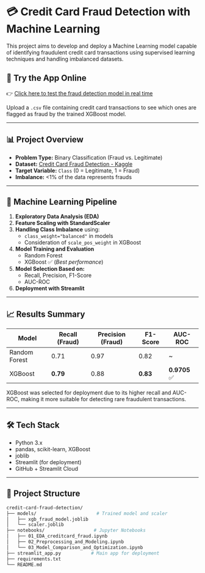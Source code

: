 # 💳 Credit Card Fraud Detection with Machine Learning

This project aims to develop and deploy a Machine Learning model capable of identifying fraudulent credit card transactions using supervised learning techniques and handling imbalanced datasets.

## 🚀 Try the App Online

👉 [Click here to test the fraud detection model in real time](https://detector-de-fraudes-victorbelle.streamlit.app/)

Upload a `.csv` file containing credit card transactions to see which ones are flagged as fraud by the trained XGBoost model.

---

## 📊 Project Overview

- **Problem Type:** Binary Classification (Fraud vs. Legitimate)
- **Dataset:** [Credit Card Fraud Detection - Kaggle](https://www.kaggle.com/datasets/mlg-ulb/creditcardfraud)
- **Target Variable:** `Class` (0 = Legitimate, 1 = Fraud)
- **Imbalance:** <1% of the data represents frauds

---

## 🧠 Machine Learning Pipeline

1. **Exploratory Data Analysis (EDA)**
2. **Feature Scaling with StandardScaler**
3. **Handling Class Imbalance** using:
   - `class_weight="balanced"` in models
   - Consideration of `scale_pos_weight` in XGBoost
4. **Model Training and Evaluation**
   - Random Forest
   - XGBoost ✅ (*Best performance*)
5. **Model Selection Based on:**
   - Recall, Precision, F1-Score
   - AUC-ROC
6. **Deployment with Streamlit**

---

## 📈 Results Summary

| Model         | Recall (Fraud) | Precision (Fraud) | F1-Score | AUC-ROC |
|---------------|----------------|-------------------|----------|---------|
| Random Forest | 0.71           | 0.97              | 0.82     | ~       |
| XGBoost       | **0.79**       | 0.88              | **0.83** | **0.9705** ✅ |

XGBoost was selected for deployment due to its higher recall and AUC-ROC, making it more suitable for detecting rare fraudulent transactions.

---

## 🛠️ Tech Stack

- Python 3.x
- pandas, scikit-learn, XGBoost
- joblib
- Streamlit (for deployment)
- GitHub + Streamlit Cloud

---

## 📁 Project Structure

```bash
credit-card-fraud-detection/
├── models/                      # Trained model and scaler
│   ├── xgb_fraud_model.joblib
│   └── scaler.joblib
├── notebooks/                  # Jupyter Notebooks
│   ├── 01_EDA_creditcard_fraud.ipynb
│   ├── 02_Preprocessing_and_Modeling.ipynb
│   └── 03_Model_Comparison_and_Optimization.ipynb
├── streamlit_app.py           # Main app for deployment
├── requirements.txt
└── README.md
